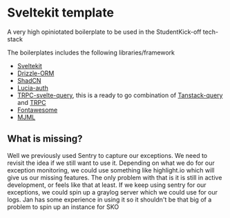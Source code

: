 # Sveltekit template

A very high opiniotated boilerplate to be used in the StudentKick-off tech-stack

The boilerplates includes the following libraries/framework

- [Sveltekit](kit.svelte.dev)
- [Drizzle-ORM](orm.drizzle.team/docs/overview)
- [ShadCN](www.shadcn-svelte.com)
- [Lucia-auth](https://lucia-auth.com/)
- [TRPC-svelte-query](https://github.com/ottomated/trpc-svelte-query), this is a ready to go combination of [Tanstack-query](tanstack.com/query/latest/docs/svelte/overview) and [TRPC](trpc.io)
- [Fontawesome](fontawesome.com)
- [MJML](documentation.mjml.io/)

## What is missing?

Well we previously used Sentry to capture our exceptions. We need to revisit the idea if we still want to use it.
Depending on what we do for our exception monitoring, we could use something like highlight.io which will give us our missing features. The only problem with that is it is still in active development, or feels like that at least.
If we keep using sentry for our exceptions, we could spin up a graylog server which we could use for our logs. Jan has some experience in using it so it shouldn't be that big of a problem to spin up an instance for SKO
